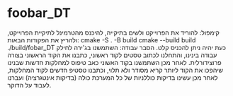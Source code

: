 # foobar_DT
קימפול: להוריד את הפרוייקט ולשים בתיקייה, להיכנס מהטרמינל לתיקיית הפרוייקט, ולהריץ את הפקודות הבאות: 
cmake -S . -B build 
cmake --build build
./build/fobar_DT
כעת יהיה ניתן להכניס קלט.
 הסבר עבודה: השתמשנו בג'ירה לחילק עבודה בינינו, והתחלנו לכתוב טסטים לקוד ראשוני, כתבנו את הקוד הראשוני בצורה פרוצידורלית. לאחר מכן השתמשנו בקוד האשוני כאב טיפוס למחלקות חדשות שבנינו שיהפכו את הקוד ליותר קריא מסודר ולא תלוי, וכתבנו טסטיפ חדשים לקוד המחלקות, לאחר מכן עשינו בדיקות כוללניות של כל המערכת כולה (בדיקות אינטגרציה) ועברנו לעבוד על הדוקר.
